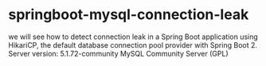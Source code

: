 # springboot-mysql-connection-leak
we will see how to detect connection leak in a Spring Boot application using HikariCP, the default database connection pool provider with Spring Boot 2.
Server version: 5.1.72-community MySQL Community Server (GPL)
